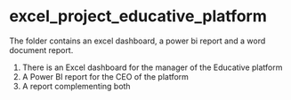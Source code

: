 # excel_project_educative_platform
The folder contains an excel dashboard, a power bi report and a word document report.

1. There is an Excel dashboard for the manager of the Educative platform
2. A Power BI report for the CEO of the platform 
3. A report complementing both 